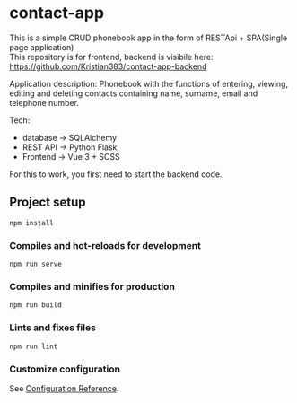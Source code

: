 # contact-app

This is a simple CRUD phonebook app in the form of RESTApi + SPA(Single page application) <br />
This repository is for frontend, backend is visibile here: https://github.com/Kristian383/contact-app-backend

Application description:
Phonebook with the functions of entering, viewing, editing and deleting contacts containing name, surname, email and telephone number.

Tech: 
- database -> SQLAlchemy
- REST API -> Python Flask
- Frontend -> Vue 3 + SCSS

For this to work, you first need to start the backend code.

## Project setup
```
npm install
```

### Compiles and hot-reloads for development
```
npm run serve
```

### Compiles and minifies for production
```
npm run build
```

### Lints and fixes files
```
npm run lint
```

### Customize configuration
See [Configuration Reference](https://cli.vuejs.org/config/).
